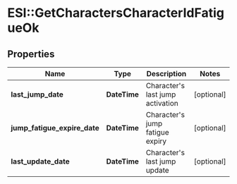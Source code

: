 # ESI::GetCharactersCharacterIdFatigueOk

## Properties
Name | Type | Description | Notes
------------ | ------------- | ------------- | -------------
**last_jump_date** | **DateTime** | Character&#39;s last jump activation | [optional] 
**jump_fatigue_expire_date** | **DateTime** | Character&#39;s jump fatigue expiry | [optional] 
**last_update_date** | **DateTime** | Character&#39;s last jump update | [optional] 


